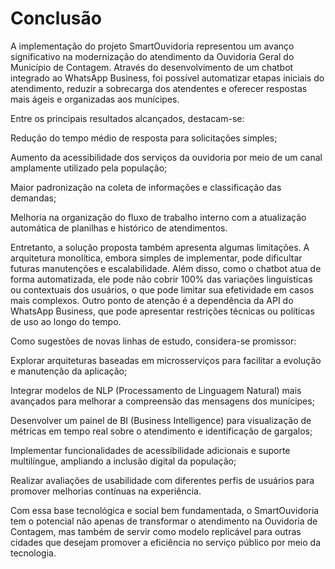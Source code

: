 # Conclusão

A implementação do projeto SmartOuvidoria representou um avanço significativo na modernização do atendimento da Ouvidoria Geral do Município de Contagem. Através do desenvolvimento de um chatbot integrado ao WhatsApp Business, foi possível automatizar etapas iniciais do atendimento, reduzir a sobrecarga dos atendentes e oferecer respostas mais ágeis e organizadas aos munícipes.

Entre os principais resultados alcançados, destacam-se:

Redução do tempo médio de resposta para solicitações simples;

Aumento da acessibilidade dos serviços da ouvidoria por meio de um canal amplamente utilizado pela população;

Maior padronização na coleta de informações e classificação das demandas;

Melhoria na organização do fluxo de trabalho interno com a atualização automática de planilhas e histórico de atendimentos.

Entretanto, a solução proposta também apresenta algumas limitações. A arquitetura monolítica, embora simples de implementar, pode dificultar futuras manutenções e escalabilidade. Além disso, como o chatbot atua de forma automatizada, ele pode não cobrir 100% das variações linguísticas ou contextuais dos usuários, o que pode limitar sua efetividade em casos mais complexos. Outro ponto de atenção é a dependência da API do WhatsApp Business, que pode apresentar restrições técnicas ou políticas de uso ao longo do tempo.

Como sugestões de novas linhas de estudo, considera-se promissor:

Explorar arquiteturas baseadas em microsserviços para facilitar a evolução e manutenção da aplicação;

Integrar modelos de NLP (Processamento de Linguagem Natural) mais avançados para melhorar a compreensão das mensagens dos munícipes;

Desenvolver um painel de BI (Business Intelligence) para visualização de métricas em tempo real sobre o atendimento e identificação de gargalos;

Implementar funcionalidades de acessibilidade adicionais e suporte multilíngue, ampliando a inclusão digital da população;

Realizar avaliações de usabilidade com diferentes perfis de usuários para promover melhorias contínuas na experiência.

Com essa base tecnológica e social bem fundamentada, o SmartOuvidoria tem o potencial não apenas de transformar o atendimento na Ouvidoria de Contagem, mas também de servir como modelo replicável para outras cidades que desejam promover a eficiência no serviço público por meio da tecnologia.
